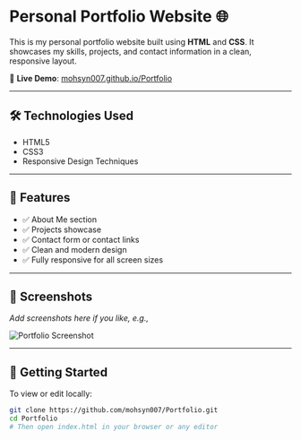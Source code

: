 # Personal Portfolio Website 🌐

This is my personal portfolio website built using **HTML** and **CSS**. It showcases my skills, projects, and contact information in a clean, responsive layout.

🔗 **Live Demo**: [mohsyn007.github.io/Portfolio](https://mohsyn007.github.io/Portfolio/)

---

## 🛠️ Technologies Used

- HTML5
- CSS3
- Responsive Design Techniques

---

## 📁 Features

- ✅ About Me section
- ✅ Projects showcase
- ✅ Contact form or contact links
- ✅ Clean and modern design
- ✅ Fully responsive for all screen sizes

---

## 📸 Screenshots

_Add screenshots here if you like, e.g.,_

![Portfolio Screenshot](https://user-images.githubusercontent.com/your-screenshot.png)

---

## 🚀 Getting Started

To view or edit locally:

```bash
git clone https://github.com/mohsyn007/Portfolio.git
cd Portfolio
# Then open index.html in your browser or any editor
